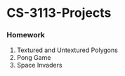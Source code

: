 # CS-3113-Projects

### Homework
1. Textured and Untextured Polygons
2. Pong Game
3. Space Invaders

